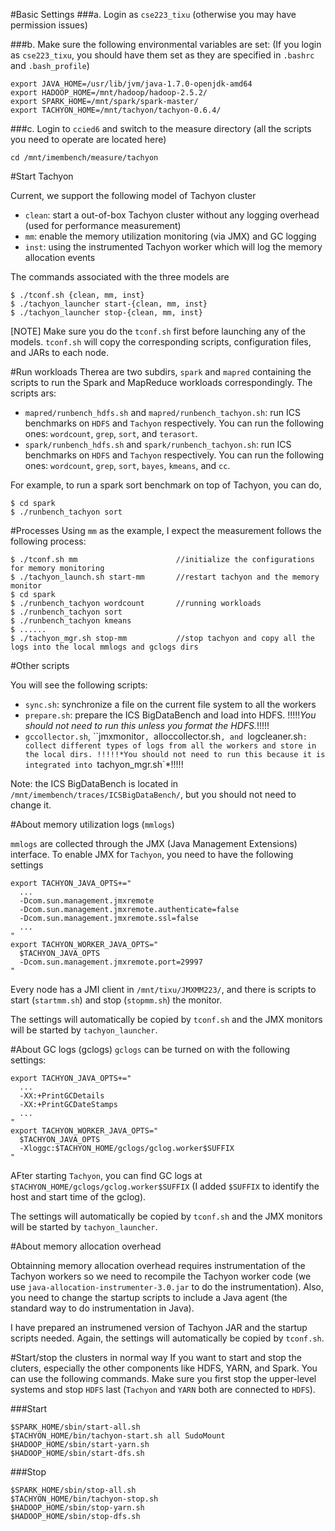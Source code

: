 #Basic Settings
###a. Login as `cse223_tixu` 
(otherwise you may have permission issues)

###b. Make sure the following environmental variables are set:
(If you login as `cse223_tixu`, you should have them set as they are specified in `.bashrc` and `.bash_profile`)
```
export JAVA_HOME=/usr/lib/jvm/java-1.7.0-openjdk-amd64
export HADOOP_HOME=/mnt/hadoop/hadoop-2.5.2/
export SPARK_HOME=/mnt/spark/spark-master/
export TACHYON_HOME=/mnt/tachyon/tachyon-0.6.4/
```

###c. Login to `ccied6` and switch to the measure directory
(all the scripts you need to operate are located here)
```
cd /mnt/imembench/measure/tachyon
```

#Start Tachyon

Current, we support the following model of Tachyon cluster

- `clean`: start a out-of-box Tachyon cluster without any logging overhead (used for performance measurement)
- `mm`: enable the memory utilization monitoring (via JMX) and GC logging
- `inst`: using the instrumented Tachyon worker which will log the memory allocation events 

The commands associated with the three models are
```
$ ./tconf.sh {clean, mm, inst}                
$ ./tachyon_launcher start-{clean, mm, inst}  
$ ./tachyon_launcher stop-{clean, mm, inst}
```
[NOTE] Make sure you do the `tconf.sh` first before launching any of the models. `tconf.sh` will copy the corresponding scripts, configuration files, and JARs to each node.

#Run workloads
Therea are two subdirs, `spark` and `mapred` containing the scripts to run the Spark and MapReduce workloads correspondingly. The scripts ars:
- `mapred/runbench_hdfs.sh` and `mapred/runbench_tachyon.sh`: run ICS benchmarks on `HDFS` and `Tachyon` respectively. You can run the following ones: `wordcount`, `grep`, `sort`, and `terasort`.
- `spark/runbench_hdfs.sh` and `spark/runbench_tachyon.sh`: run ICS benchmarks on `HDFS` and `Tachyon` respectively. You can run the following ones: `wordcount`, `grep`, `sort`, `bayes`, `kmeans`, and `cc`.

For example, to run a spark sort benchmark on top of Tachyon, you can do,
```
$ cd spark
$ ./runbench_tachyon sort     
```

#Processes
Using `mm` as the example, I expect the measurement follows the following process:
```
$ ./tconf.sh mm                      //initialize the configurations for memory monitoring
$ ./tachyon_launch.sh start-mm       //restart tachyon and the memory monitor
$ cd spark  
$ ./runbench_tachyon wordcount       //running workloads
$ ./runbench_tachyon sort  
$ ./runbench_tachyon kmeans  
$ ......
$ ./tachyon_mgr.sh stop-mm           //stop tachyon and copy all the logs into the local mmlogs and gclogs dirs
```

#Other scripts

You will see the following scripts:
- `sync.sh`: synchronize a file on the current file system to all the workers
- `prepare.sh`: prepare the ICS BigDataBench and load into HDFS. !!!!!*You should not need to run this unless you format the HDFS.*!!!!!
- `gccollector.sh`, ``jmxmonitor`, `alloccollector.sh`, and `logcleaner.sh`: collect different types of logs from all the workers and store in the local dirs. !!!!!*You should not need to run this because it is integrated into `tachyon_mgr.sh`*!!!!!

Note: the ICS BigDataBench is located in `/mnt/imembench/traces/ICSBigDataBench/`, but you should not need to change it.

#About memory utilization logs (`mmlogs`)

`mmlogs` are collected through the JMX (Java Management Extensions) interface. To enable JMX for `Tachyon`, you need to
have the following settings
```
export TACHYON_JAVA_OPTS+="
  ...
  -Dcom.sun.management.jmxremote
  -Dcom.sun.management.jmxremote.authenticate=false
  -Dcom.sun.management.jmxremote.ssl=false
  ...
"
export TACHYON_WORKER_JAVA_OPTS="
  $TACHYON_JAVA_OPTS
  -Dcom.sun.management.jmxremote.port=29997
"
```
Every node has a JMI client in ```/mnt/tixu/JMXMM223/```, and there is scripts to start (```startmm.sh```) and stop (```stopmm.sh```) the monitor. 

The settings will automatically be copied by `tconf.sh` and the JMX monitors will be started by `tachyon_launcher`.

#About GC logs (gclogs)
`gclogs` can be turned on with the following settings:
```
export TACHYON_JAVA_OPTS+="
  ...
  -XX:+PrintGCDetails
  -XX:+PrintGCDateStamps
  ...
"
export TACHYON_WORKER_JAVA_OPTS="
  $TACHYON_JAVA_OPTS
  -Xloggc:$TACHYON_HOME/gclogs/gclog.worker$SUFFIX
"
```
AFter starting `Tachyon`, you can find GC logs at `$TACHYON_HOME/gclogs/gclog.worker$SUFFIX` (I added `$SUFFIX` to identify the host and start time of the gclog).

The settings will automatically be copied by `tconf.sh` and the JMX monitors will be started by `tachyon_launcher`.

#About memory allocation overhead 

Obtainning memory allocation overhead requires instrumentation of the Tachyon workers so we need to recompile the Tachyon worker code (we use `java-allocation-instrumenter-3.0.jar` to do the instrumentation). Also, you need to change the startup scripts to include a Java agent (the standard way to do instrumentation in Java).

I have prepared an instrumened version of Tachyon JAR and the startup scripts needed. Again, the settings will automatically be copied by `tconf.sh`.

#Start/stop the clusters in normal way
If you want to start and stop the cluters, especially the other components like HDFS, YARN, and Spark. You can use the following commands. Make sure you first stop the upper-level systems and stop `HDFS` last (`Tachyon` and `YARN` both are connected to `HDFS`).

###Start
```
$SPARK_HOME/sbin/start-all.sh
$TACHYON_HOME/bin/tachyon-start.sh all SudoMount
$HADOOP_HOME/sbin/start-yarn.sh
$HADOOP_HOME/sbin/start-dfs.sh
```
###Stop
```
$SPARK_HOME/sbin/stop-all.sh
$TACHYON_HOME/bin/tachyon-stop.sh
$HADOOP_HOME/sbin/stop-yarn.sh
$HADOOP_HOME/sbin/stop-dfs.sh
```

